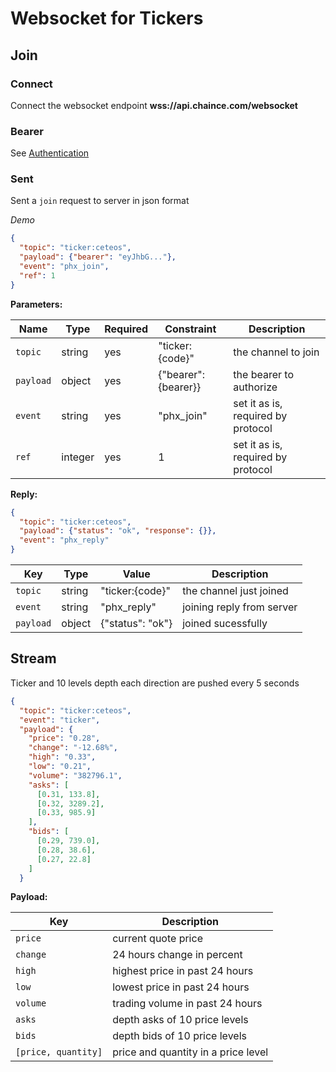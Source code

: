 # Websocket for Tickers

## Join

### Connect

Connect the websocket endpoint **wss://api.chaince.com/websocket**

### Bearer
See [Authentication](./authentication.md)

### Sent
Sent a `join` request to server in json format

*Demo*

```json
{
  "topic": "ticker:ceteos",
  "payload": {"bearer": "eyJhbG..."},
  "event": "phx_join",
  "ref": 1
}
```

**Parameters:**

Name | Type | Required | Constraint | Description
------------ | ------------ | ------------ | ------------ | ------------
`topic` | string | yes | "ticker:{code}" | the channel to join
`payload` | object | yes | {"bearer": {bearer}} | the bearer to authorize
`event` | string | yes | "phx_join" | set it as is, required by protocol
`ref` | integer | yes | 1 | set it as is, required by protocol

**Reply:**

```json
{
  "topic": "ticker:ceteos",
  "payload": {"status": "ok", "response": {}},
  "event": "phx_reply"
}
```

Key | Type | Value | Description
------------ | ------------ | ------------ | ------------
`topic` | string | "ticker:{code}" | the channel just joined
`event` | string | "phx_reply" | joining reply from server
`payload` | object | {"status": "ok"} | joined sucessfully

## Stream

Ticker and 10 levels depth each direction are pushed every 5 seconds

```json
{
  "topic": "ticker:ceteos",
  "event": "ticker",
  "payload": {
    "price": "0.28",
    "change": "-12.68%",
    "high": "0.33",
    "low": "0.21",
    "volume": "382796.1",
    "asks": [
      [0.31, 133.8],
      [0.32, 3289.2],
      [0.33, 985.9]
    ],
    "bids": [
      [0.29, 739.0],
      [0.28, 38.6],
      [0.27, 22.8]
    ]
  }
```

**Payload:**

Key | Description
------------ | ------------
`price` | current quote price
`change` | 24 hours change in percent
`high` | highest price in past 24 hours
`low` | lowest price in past 24 hours
`volume` | trading volume in past 24 hours
`asks` | depth asks of 10 price levels
`bids` | depth bids of 10 price levels
`[price, quantity]` | price and quantity in a price level
